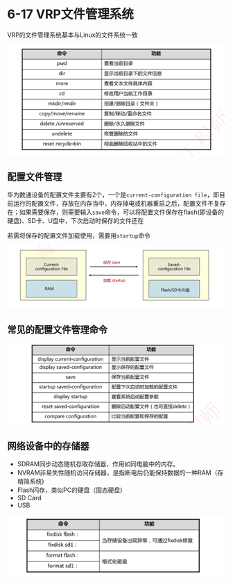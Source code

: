 # 6-17 VRP文件管理系统

VRP的文件管理系统基本与Linux的文件系统一致

![image-20231003002118887](./assets/image-20231003002118887.png)

## 配置文件管理

华为数通设备的配置文件主要有2个，一个是`current-configuration file`，即目前运行的配置文件，存放在内存当中，内存掉电或机器重启之后，配置文件不复存在；如果需要保存，则需要输入`save`命令，可以将配置文件保存在flash(即设备的硬盘)、SD卡、U盘中，下次启动时保存的文件还在

若需将保存的配置文件加载使用，需要用`startup`命令

![image-20231003002139015](./assets/image-20231003002139015.png)

## 常见的配置文件管理命令

![image-20231003003245003](./assets/image-20231003003245003.png)

## 网络设备中的存储器

- SDRAM同步动态随机存取存储器，作用如同电脑中的内存。
- NVRAM非易失性随机访问存储器，是指断电后仍能保持数据的一种RAM（存精简系统)
- Flash闪存，类似PC的硬盘（固态硬盘)
- SD Card
- USB

![image-20231003003610301](./assets/image-20231003003610301.png)

